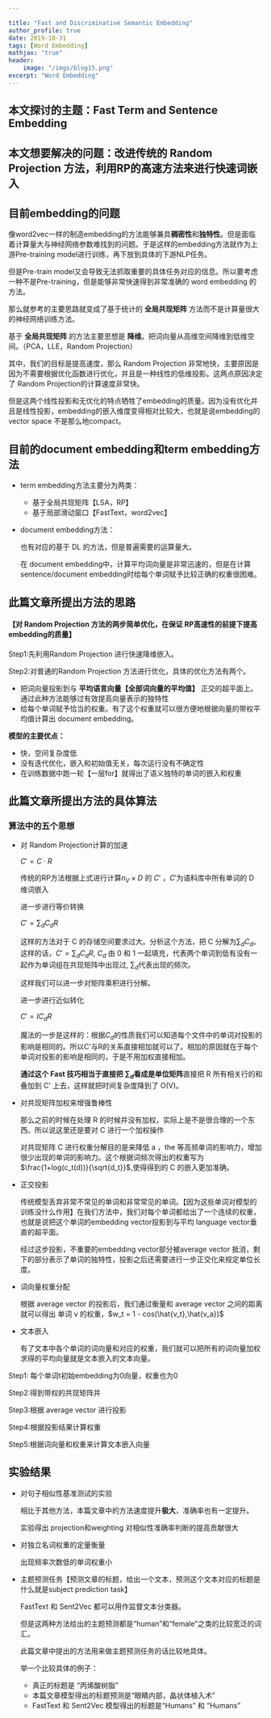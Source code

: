 ```yaml
---

title: "Fast and Discriminative Semantic Embedding"
author_profile: true
date: 2019-10-31
tags: [Word Embedding]
mathjax: "true"
header:
    image: "/imgs/blog15.png"
excerpt: "Word Embedding"
---
```


## 本文探讨的主题：Fast Term and Sentence Embedding

## 本文想要解决的问题：改进传统的 Random Projection 方法，利用RP的高速方法来进行快速词嵌入

## 目前embedding的问题

像word2vec一样的制造embedding的方法能够兼具**稠密性**和**独特性**。但是面临着计算量大与神经网络参数难找到的问题。于是这样的embedding方法就作为上游Pre-training model进行训练，再下放到具体的下游NLP任务。

但是Pre-train model又会导致无法抓取重要的具体任务对应的信息。所以要考虑一种不是Pre-training，但是能够非常快速得到非常准确的 word embedding 的方法。

那么就参考的主要思路就变成了基于统计的 **全局共现矩阵** 方法而不是计算量很大的神经网络训练方法。

基于 **全局共现矩阵** 的方法主要思想是 **降维**。把词向量从高维空间降维到低维空间。（PCA，LLE，Random Projection）

其中，我们的目标是提高速度，那么 Random Projection 非常地快，主要原因是因为不需要根据优化函数进行优化，并且是一种线性的低维投影。这两点原因决定了 Random Projection的计算速度非常快。

但是这两个线性投影和无优化的特点牺牲了embedding的质量。因为没有优化并且是线性投影，embedding的嵌入维度变得相对比较大，也就是说embedding的vector space 不是那么地compact。

## 目前的document embedding和term embedding方法

* term embedding方法主要分为两类：

  * 基于全局共现矩阵【LSA，RP】
  * 基于局部滑动窗口【FastText，word2vec】

* document embedding方法：

  也有对应的基于 DL 的方法，但是普遍需要的运算量大。

  在 document embedding中，计算平均词向量是非常迅速的，但是在计算 sentence/document embedding时给每个单词赋予比较正确的权重很困难。

## 此篇文章所提出方法的思路

#### 【对 Random Projection 方法的两步简单优化，在保证 RP高速性的前提下提高embedding的质量】

Step1:先利用Random Projection 进行快速降维嵌入。

Step2:对普通的Random Projection 方法进行优化，具体的优化方法有两个。

* 把词向量投影到与 **平均语言向量【全部词向量的平均值】** 正交的超平面上。通过此种方法能够过有效提高向量表示的独特性
* 给每个单词赋予恰当的权重。有了这个权重就可以很方便地根据向量的带权平均值计算出 document embedding。

**模型的主要优点：**

* 快，空间复杂度低
* 没有迭代优化，嵌入和初始值无关，每次运行没有不确定性
* 在训练数据中跑一轮【一层for】就得出了语义独特的单词的嵌入和权重

## 此篇文章所提出方法的具体算法

### 算法中的五个思想

* 对 Random Projection计算的加速

  $C' = C \cdot R$

  传统的RP方法根据上式进行计算$n_V \times D$ 的 $C'$ ，$C'$为语料库中所有单词的 D 维词嵌入

  进一步进行等价转换

  $C' = \sum_d C_d R$

  这样的方法对于 C 的存储空间要求过大。分析这个方法，把 C 分解为$\sum_d C_d$。这样的话，$C' = \sum_d C_d R$, $C_d$ 由 0 和 1 一起填充，代表两个单词到低有没有一起作为单词组在共现矩阵中出现过, $\sum_d$代表出现的频次。

  这样我们可以进一步对矩阵乘积进行分解。

  进一步进行近似转化

  $C' = I C_d R$

  魔法的一步是这样的：根据$C_d$的性质我们可以知道每个文件中的单词对投影的影响是相同的。所以C’与R的关系直接相加就可以了。相加的原因就在于每个单词对投影的影响是相同的，于是不用加权直接相加。

  **通过这个 Fast 技巧相当于直接把 $\sum_{d}$看成是单位矩阵**直接把 R 所有相关行的和叠加到 C’ 上去，这样就把时间复杂度降到了 O(V)。

* 对共现矩阵加权来增强鲁棒性

  那么之前的时候在处理 R 的时候并没有加权，实际上是不是很合理的一个东西。所以说这里还是要对 C 进行一个加权操作

  对共现矩阵 C 进行权重分解目的是来降低 a ，the 等高频单词的影响力，增加很少出现的单词的影响力。这个根据词频次得出的权重写为 $\frac{1+log(c_t(d))}{\sqrt{d_t}}$,使得得到的 C 的嵌入更加准确。

* 正交投影

  传统模型丢弃非常不常见的单词和非常常见的单词。【因为这些单词对模型的训练没什么作用】在我们方法中，我们对每个单词都给出了一个连续的权重，也就是说把这个单词的embedding vector投影到与平均 language vector垂直的超平面。

  经过这步投影，不重要的embedding vector部分被average vector 抵消，剩下的部分表示了单词的独特性，投影之后还需要进行一步正交化来规定单位长度。

* 词向量权重分配

  根据 average vector 的投影后，我们通过衡量和 average vector 之间的距离就可以得出 单词 v 的权重，$w_t = 1 - cos(\hat{v_t},\hat{v_a})$

* 文本嵌入

  有了文本中各个单词的词向量和对应的权重，我们就可以把所有的词向量加权求得的平均向量就是文本嵌入的文本向量。

Step1: 每个单词t初始embedding为0向量，权重也为0

Step2:得到带权的共现矩阵并

Step3:根据 average vector 进行投影

Step4:根据投影结果计算权重

Step5:根据词向量和权重来计算文本嵌入向量

## 实验结果

* 对句子相似性基准测试的实验

  相比于其他方法，本篇文章中的方法速度提升**极大**，准确率也有一定提升。

  实验得出 projection和weighting 对相似性准确率判断的提高贡献很大

* 对独立名词权重的定量衡量

  出现频率次数低的单词权重小

* 主题预测任务【预测文章的标题，给出一个文本，预测这个文本对应的标题是什么就是subject prediction task】

  FastText 和 Sent2Vec 都可以用作监督文本分类器。

  但是这两种方法给出的主题预测都是“human”和“female”之类的比较宽泛的词汇。

  此篇文章中提出的方法用来做主题预测任务的话比较地具体。

  举一个比较具体的例子：

  * 真正的标题是 “丙烯酸树脂”
  * 本篇文章模型得出的标题预测是“眼睛内部，晶状体植入术”
  * FastText 和 Sent2Vec 模型得出的标题是“Humans” 和 “Humans”

  




